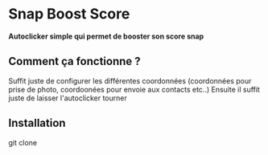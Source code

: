 # Snap Boost Score
**Autoclicker simple qui permet de booster son score snap**

## Comment ça fonctionne ? 
Suffit juste de configurer les différentes coordonnées (coordonnées pour prise de photo, coordoonées pour envoie aux contacts etc..)
Ensuite il suffit juste de laisser l'autoclicker tourner

## Installation 
git clone 
